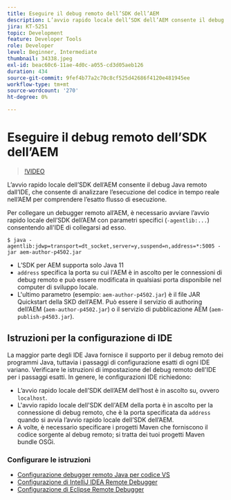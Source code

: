 ```yaml
---
title: Eseguire il debug remoto dell’SDK dell’AEM
description: L’avvio rapido locale dell’SDK dell’AEM consente il debug Java remoto dall’IDE, che consente di analizzare l’esecuzione del codice in tempo reale nell’AEM per comprendere l’esatto flusso di esecuzione.
jira: KT-5251
topic: Development
feature: Developer Tools
role: Developer
level: Beginner, Intermediate
thumbnail: 34338.jpeg
exl-id: beac60c6-11ae-4d0c-a055-cd3d05aeb126
duration: 434
source-git-commit: 9fef4b77a2c70c8cf525d42686f4120e481945ee
workflow-type: tm+mt
source-wordcount: '270'
ht-degree: 0%

---
```


# Eseguire il debug remoto dell’SDK dell’AEM

>[!VIDEO](https://video.tv.adobe.com/v/34338?quality=12&learn=on)

L’avvio rapido locale dell’SDK dell’AEM consente il debug Java remoto dall’IDE, che consente di analizzare l’esecuzione del codice in tempo reale nell’AEM per comprendere l’esatto flusso di esecuzione.

Per collegare un debugger remoto all’AEM, è necessario avviare l’avvio rapido locale dell’SDK dell’AEM con parametri specifici (`-agentlib:...`) consentendo all&#39;IDE di collegarsi ad esso.

```
$ java -agentlib:jdwp=transport=dt_socket,server=y,suspend=n,address=*:5005 -jar aem-author-p4502.jar   
```

+ L’SDK per AEM supporta solo Java 11
+ `address` specifica la porta su cui l&#39;AEM è in ascolto per le connessioni di debug remoto e può essere modificata in qualsiasi porta disponibile nel computer di sviluppo locale.
+ L&#39;ultimo parametro (esempio: `aem-author-p4502.jar`) è il file JAR Quickstart della SKD dell’AEM. Può essere il servizio di authoring dell’AEM (`aem-author-p4502.jar`) o il servizio di pubblicazione AEM (`aem-publish-p4503.jar`).


## Istruzioni per la configurazione di IDE

La maggior parte degli IDE Java fornisce il supporto per il debug remoto dei programmi Java, tuttavia i passaggi di configurazione esatti di ogni IDE variano. Verificare le istruzioni di impostazione del debug remoto dell&#39;IDE per i passaggi esatti. In genere, le configurazioni IDE richiedono:

+ L’avvio rapido locale dell’SDK dell’AEM dell’host è in ascolto su, ovvero `localhost`.
+ L&#39;avvio rapido locale dell&#39;SDK dell&#39;AEM della porta è in ascolto per la connessione di debug remoto, che è la porta specificata da `address` quando si avvia l’avvio rapido locale dell’SDK dell’AEM.
+ A volte, è necessario specificare i progetti Maven che forniscono il codice sorgente al debug remoto; si tratta dei tuoi progetti Maven bundle OSGi.

### Configurare le istruzioni

+ [Configurazione debugger remoto Java per codice VS](https://code.visualstudio.com/docs/java/java-debugging)
+ [Configurazione di IntelliJ IDEA Remote Debugger](https://www.jetbrains.com/help/idea/tutorial-remote-debug.html)
+ [Configurazione di Eclipse Remote Debugger](https://javapapers.com/core-java/java-remote-debug-with-eclipse/)
